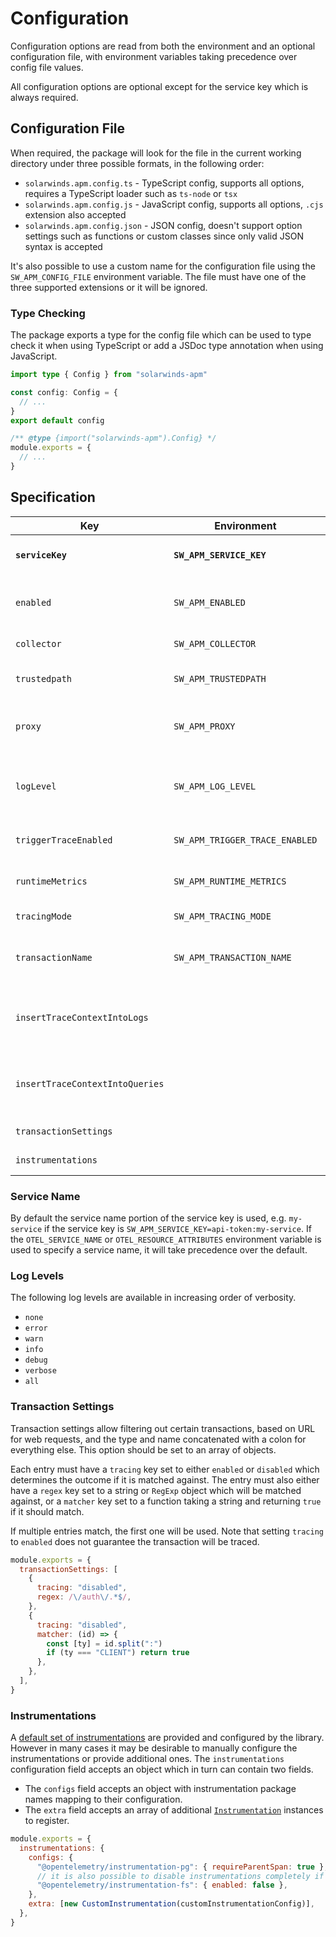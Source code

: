 # Configuration

Configuration options are read from both the environment and an optional configuration file, with environment variables taking precedence over config file values.

All configuration options are optional except for the service key which is always required.

## Configuration File

When required, the package will look for the file in the current working directory under three possible formats, in the following order:

- `solarwinds.apm.config.ts` - TypeScript config, supports all options, requires a TypeScript loader such as `ts-node` or `tsx`
- `solarwinds.apm.config.js` - JavaScript config, supports all options, `.cjs` extension also accepted
- `solarwinds.apm.config.json` - JSON config, doesn't support option settings such as functions or custom classes since only valid JSON syntax is accepted

It's also possible to use a custom name for the configuration file using the `SW_APM_CONFIG_FILE` environment variable. The file must have one of the three supported extensions or it will be ignored.

### Type Checking

The package exports a type for the config file which can be used to type check it when using TypeScript or add a JSDoc type annotation when using JavaScript.

```ts
import type { Config } from "solarwinds-apm"

const config: Config = {
  // ...
}
export default config
```

```js
/** @type {import("solarwinds-apm").Config} */
module.exports = {
  // ...
}
```

## Specification

| Key                             | Environment                    | Default           | Description                                                                    |
| ------------------------------- | ------------------------------ | ----------------- | ------------------------------------------------------------------------------ |
| **`serviceKey`**                | **`SW_APM_SERVICE_KEY`**       |                   | **Service key**. See [Service Name](#service-name)                             |
| `enabled`                       | `SW_APM_ENABLED`               | `true`            | Whether instrumentation should be enabled                                      |
| `collector`                     | `SW_APM_COLLECTOR`             | Default collector | Collector URL                                                                  |
| `trustedpath`                   | `SW_APM_TRUSTEDPATH`           | None              | Path to the collector's SSL certificate                                        |
| `proxy`                         | `SW_APM_PROXY`                 | None              | URL of a proxy to use to connect to the collector                              |
| `logLevel`                      | `SW_APM_LOG_LEVEL`             | `warn`            | Logging level for the instrumentation libraries. See [Log Levels](#log-levels) |
| `triggerTraceEnabled`           | `SW_APM_TRIGGER_TRACE_ENABLED` | `true`            | Whether trigger tracing should be enabled                                      |
| `runtimeMetrics`                | `SW_APM_RUNTIME_METRICS`       | `true`            | Whether runtime metrics should be collected                                    |
| `tracingMode`                   | `SW_APM_TRACING_MODE`          | None              | Custom tracing mode                                                            |
| `transactionName`               | `SW_APM_TRANSACTION_NAME`      | None              | Custom transaction name for all spans                                          |
| `insertTraceContextIntoLogs`    |                                | `false`           | Whether to insert trace context information into logs                          |
| `insertTraceContextIntoQueries` |                                | `false`           | Whether to insert trace context information into SQL queries                   |
| `transactionSettings`           |                                | None              | See [Transaction Settings](#transaction-settings)                              |
| `instrumentations`              |                                | None              | See [Instrumentations](#instrumentations)                                      |

### Service Name

By default the service name portion of the service key is used, e.g. `my-service` if the service key is `SW_APM_SERVICE_KEY=api-token:my-service`. If the `OTEL_SERVICE_NAME` or `OTEL_RESOURCE_ATTRIBUTES` environment variable is used to specify a service name, it will take precedence over the default.

### Log Levels

The following log levels are available in increasing order of verbosity.

- `none`
- `error`
- `warn`
- `info`
- `debug`
- `verbose`
- `all`

### Transaction Settings

Transaction settings allow filtering out certain transactions, based on URL for web requests, and the type and name concatenated with a colon for everything else. This option should be set to an array of objects.

Each entry must have a `tracing` key set to either `enabled` or `disabled` which determines the outcome if it is matched against. The entry must also either have a `regex` key set to a string or `RegExp` object which will be matched against, or a `matcher` key set to a function taking a string and returning `true` if it should match.

If multiple entries match, the first one will be used. Note that setting `tracing` to `enabled` does not guarantee the transaction will be traced.

```js
module.exports = {
  transactionSettings: [
    {
      tracing: "disabled",
      regex: /\/auth\/.*$/,
    },
    {
      tracing: "disabled",
      matcher: (id) => {
        const [ty] = id.split(":")
        if (ty === "CLIENT") return true
      },
    },
  ],
}
```

### Instrumentations

A [default set of instrumentations](../instrumentations/COMPATIBILITY.md) are provided and configured by the library. However in many cases it may be desirable to manually configure the instrumentations or provide additional ones. The `instrumentations` configuration field accepts an object which in turn can contain two fields.

- The `configs` field accepts an object with instrumentation package names mapping to their configuration.
- The `extra` field accepts an array of additional [`Instrumentation`](https://open-telemetry.github.io/opentelemetry-js/interfaces/_opentelemetry_instrumentation.Instrumentation.html) instances to register.

```js
module.exports = {
  instrumentations: {
    configs: {
      "@opentelemetry/instrumentation-pg": { requireParentSpan: true },
      // it is also possible to disable instrumentations completely if preferred
      "@opentelemetry/instrumentation-fs": { enabled: false },
    },
    extra: [new CustomInstrumentation(customInstrumentationConfig)],
  },
}
```
